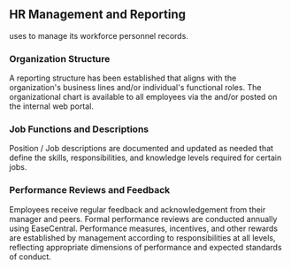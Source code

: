 ## HR Management and Reporting

 uses  to manage its workforce personnel records.

### Organization Structure

A reporting structure has been established that aligns with the organization's
business lines and/or individual's functional roles. The organizational chart is
available to all employees via the  and/or posted on the internal
web portal.

### Job Functions and Descriptions

Position / Job descriptions are documented and updated as needed that define the
skills, responsibilities, and knowledge levels required for certain jobs.

### Performance Reviews and Feedback

Employees receive regular feedback and acknowledgement from their manager and
peers. Formal performance reviews are conducted annually using EaseCentral.
Performance measures, incentives, and other rewards are established by
management according to responsibilities at all levels, reflecting appropriate
dimensions of performance and expected standards of conduct.
